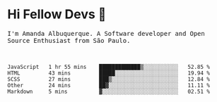 # Hi Fellow Devs :wave:
   
<p>
  <samp>
    I'm Amanda Albuquerque. A Software developer and Open Source Enthusiast from São Paulo.
  </samp>

  
<!--   [![Twitter Follow](https://img.shields.io/twitter/follow/alalbux?style=social)](https://www.twitter.com/alalbux)
  [![Linkedin Badge](https://img.shields.io/badge/-alalbux-blue?style=flat-square&logo=Linkedin&logoColor=white&link=https://www.linkedin.com/in/alalbux/)](https://www.linkedin.com/in/alalbux/)
  [![Medium Badge](https://img.shields.io/badge/-alalbux-black?style=flat-square&logo=Medium&logoColor=white&link=https://medium.com/@alalbux)](https://medium.com/@alalbux) -->
</p>

  <br/>
  

<!--START_SECTION:waka-->
```text
JavaScript   1 hr 55 mins    █████████████▒░░░░░░░░░░░   52.85 % 
HTML         43 mins         █████░░░░░░░░░░░░░░░░░░░░   19.94 % 
SCSS         27 mins         ███▒░░░░░░░░░░░░░░░░░░░░░   12.84 % 
Other        24 mins         ██▓░░░░░░░░░░░░░░░░░░░░░░   11.11 % 
Markdown     5 mins          ▓░░░░░░░░░░░░░░░░░░░░░░░░   02.51 % 
```
<!--END_SECTION:waka-->


